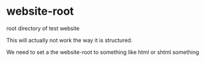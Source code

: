 # website-root
root directory of test website


This will actually not work the way it is structured.


We need to set a the website-root to something like html or shtml something
